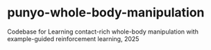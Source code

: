 # punyo-whole-body-manipulation
Codebase for Learning contact-rich whole-body manipulation with example-guided reinforcement learning, 2025

